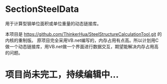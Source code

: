 # SectionSteelData
 用于计算型钢单位面积或单位重量的动态链接库。
 
 本项目是 https://github.com/ThinkerHua/SteelStructureCalculationTool.git 的内核的重制版。
 原项目完全采用VB.net编写的，内存占用有点高。所以计划用C做一个动态链接库，用VB.net做一个界面进行数据交互，期望能解决内存占用高的问题。
 
# 项目尚未完工，持续编辑中...
